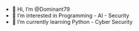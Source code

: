 - 👋 Hi, I’m @Dominant79
- 👀 I’m interested in Programming - AI - Security
- 🌱 I’m currently learning Python - Cyber Security

<!---
Dominant79 is a ✨ special ✨ repository because its `README.md` (this file) appears on your GitHub profile.
You can click the Preview link to take a look at your changes.
--->

